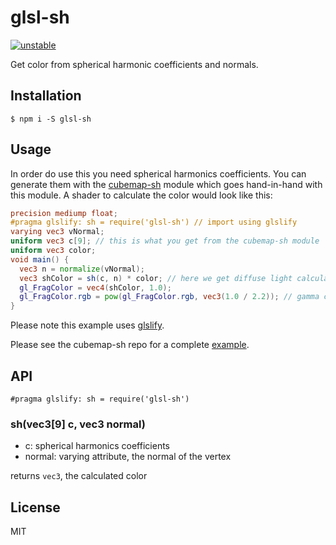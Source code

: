 # glsl-sh

[![unstable](http://badges.github.io/stability-badges/dist/unstable.svg)](http://github.com/badges/stability-badges)

Get color from spherical harmonic coefficients and normals.

## Installation

`$ npm i -S glsl-sh`

## Usage

In order do use this you need spherical harmonics coefficients. You can generate them with the [cubemap-sh](https://github.com/nicknikolov/cubemap-sh) module which goes hand-in-hand with this module.
A shader to calculate the color would look like this:
```glsl
precision mediump float;
#pragma glslify: sh = require('glsl-sh') // import using glslify
varying vec3 vNormal;
uniform vec3 c[9]; // this is what you get from the cubemap-sh module
uniform vec3 color;
void main() {
  vec3 n = normalize(vNormal);
  vec3 shColor = sh(c, n) * color; // here we get diffuse light calculated by the sperhical harmonics multiplied by the color of the mesh
  gl_FragColor = vec4(shColor, 1.0);
  gl_FragColor.rgb = pow(gl_FragColor.rgb, vec3(1.0 / 2.2)); // gamma correction
}
```
Please note this example uses [glslify](https://github.com/stackgl/glslify).

Please see the cubemap-sh repo for a complete [example](https://github.com/nicknikolov/cubemap-sh/tree/master/example).

## API
`#pragma glslify: sh = require('glsl-sh')`

### sh(vec3[9] c, vec3 normal)
- c: spherical harmonics coefficients
- normal: varying attribute, the normal of the vertex

returns `vec3`, the calculated color

## License
MIT
